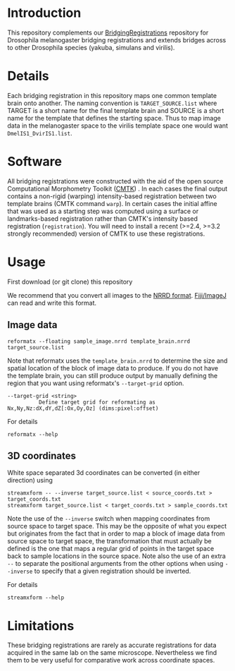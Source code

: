 Introduction
============
This repository complements our [BridgingRegistrations](https://github.com/jefferislab/BridgingRegistrations) repository for Drosophila melanogaster bridging registrations and extends bridges across to other Drosophila species (yakuba, simulans and virilis).

Details
=======
Each bridging registration in this repository maps one common template brain onto another. The naming convention is `TARGET_SOURCE.list` where TARGET is a short name for the final template brain and SOURCE is a short name for the template that defines the starting space. Thus to map image data in the melanogaster space to the virilis template space one would want `DmelIS1_DvirIS1.list`. 

Software
========
All bridging registrations were constructed with the aid of the open source Computational Morphometry Toolkit ([CMTK](http://www.nitrc.org/projects/cmtk/)) . In each cases the final output contains a non-rigid (warping) intensity-based registration between two template brains (CMTK command `warp`). In certain cases the initial affine that was used as a starting step was computed using a surface or landmarks-based registration rather than CMTK's intensity based registration (`registration`).  You will need to install a recent (>=2.4, >=3.2 strongly recommended) version of CMTK to use these registrations.

Usage
=====

First download (or git clone) this repository

We recommend that you convert all images to the [NRRD format](http://teem.sourceforge.net/nrrd/). [Fiji/ImageJ](http://fiji.sc) can read and write this format.

Image data
----------

    reformatx --floating sample_image.nrrd template_brain.nrrd target_source.list

Note that reformatx uses the `template_brain.nrrd` to determine the size and spatial location of the block of image data to produce. If you do not have the template brain, you can still produce output by manually defining the region that you want using reformatx's `--target-grid` option. 

    --target-grid <string>
              Define target grid for reformating as Nx,Ny,Nz:dX,dY,dZ[:Ox,Oy,Oz] (dims:pixel:offset)

For details

    reformatx --help

3D coordinates
--------------

White space separated 3d coordinates can be converted (in either direction) using 

    streamxform -- --inverse target_source.list < source_coords.txt > target_coords.txt
    streamxform target_source.list < target_coords.txt > sample_coords.txt

Note the use of the `--inverse` switch when mapping coordinates from source space to target space. This may be the opposite of what you expect but originates from the fact that in order to map a block of image data from source space to target space, the transformation that must actually be defined is the one that maps a regular grid of points in the target space back to sample locations in the source space. Note also the use of an extra `--` to separate the positional arguments from the other options when using `--inverse` to specify that a given registration should be inverted.

For details

    streamxform --help

Limitations
===========
These bridging registrations are rarely as accurate registrations for data acquired in the same lab on the same microscope. Nevertheless we find them to be very useful for comparative work across coordinate spaces.
